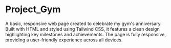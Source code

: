 # Project_Gym
A basic, responsive web page created to celebrate my gym's anniversary. Built with HTML and styled using Tailwind CSS, it features a clean design highlighting key milestones and achievements. The page is fully responsive, providing a user-friendly experience across all devices.
